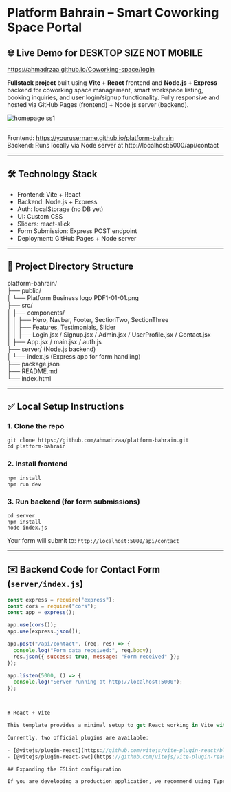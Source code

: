 # Platform Bahrain – Smart Coworking Space Portal

## 🌐 Live Demo for DESKTOP SIZE NOT MOBILE 
https://ahmadrzaa.github.io/Coworking-space/login 

**Fullstack project** built using **Vite + React** frontend and **Node.js + Express** backend for coworking space management, smart workspace listing, booking inquiries, and user login/signup functionality. Fully responsive and hosted via GitHub Pages (frontend) + Node.js server (backend).

![homepage ss1](https://github.com/user-attachments/assets/080b945a-0a20-49a2-848f-f906822c6c4d)

---


Frontend: https://yourusername.github.io/platform-bahrain  
Backend: Runs locally via Node server at http://localhost:5000/api/contact

---

## 🛠️ Technology Stack

- Frontend: Vite + React
- Backend: Node.js + Express
- Auth: localStorage (no DB yet)
- UI: Custom CSS
- Sliders: react-slick
- Form Submission: Express POST endpoint
- Deployment: GitHub Pages + Node server

---

## 📁 Project Directory Structure

platform-bahrain/  
├── public/  
│   └── Platform Business logo PDF1-01-01.png  
├── src/  
│   ├── components/  
│   │   ├── Hero, Navbar, Footer, SectionTwo, SectionThree  
│   │   ├── Features, Testimonials, Slider  
│   │   ├── Login.jsx / Signup.jsx / Admin.jsx / UserProfile.jsx / Contact.jsx  
│   ├── App.jsx / main.jsx / auth.js  
├── server/ (Node.js backend)  
│   └── index.js (Express app for form handling)  
├── package.json  
├── README.md  
└── index.html  

---

## ✅ Local Setup Instructions

### 1. Clone the repo

`git clone https://github.com/ahmadrzaa/platform-bahrain.git`  
`cd platform-bahrain`

### 2. Install frontend

`npm install`  
`npm run dev`

### 3. Run backend (for form submissions)

`cd server`  
`npm install`  
`node index.js`

Your form will submit to: `http://localhost:5000/api/contact`

---

## ✉️ Backend Code for Contact Form (`server/index.js`)

```js
const express = require("express");
const cors = require("cors");
const app = express();

app.use(cors());
app.use(express.json());

app.post("/api/contact", (req, res) => {
  console.log("Form data received:", req.body);
  res.json({ success: true, message: "Form received" });
});

app.listen(5000, () => {
  console.log("Server running at http://localhost:5000");
});



# React + Vite

This template provides a minimal setup to get React working in Vite with HMR and some ESLint rules.

Currently, two official plugins are available:

- [@vitejs/plugin-react](https://github.com/vitejs/vite-plugin-react/blob/main/packages/plugin-react) uses [Babel](https://babeljs.io/) for Fast Refresh
- [@vitejs/plugin-react-swc](https://github.com/vitejs/vite-plugin-react/blob/main/packages/plugin-react-swc) uses [SWC](https://swc.rs/) for Fast Refresh

## Expanding the ESLint configuration

If you are developing a production application, we recommend using TypeScript with type-aware lint rules enabled. Check out the [TS template](https://github.com/vitejs/vite/tree/main/packages/create-vite/template-react-ts) for information on how to integrate TypeScript and [`typescript-eslint`](https://typescript-eslint.io) in your project.
